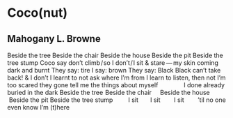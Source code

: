 # Coco(nut)
## Mahogany L. Browne
Beside the tree
Beside the chair
Beside the house
Beside the pit
Beside the tree stump
Coco say don’t climb / so I don’t / I sit & stare — my skin coming dark and
burnt
They say: tire
I say: brown
They say: Black Black can’t take back!
& I don’t
I learnt to not ask where I’m from
I learn to listen, then not
I’m too scared they gone tell me the things about myself
              I done already buried in the dark
Beside the tree  Beside the chair     Beside the house    Beside the pit
Beside the tree stump         I sit       I sit        I sit        ’til no
one even know I’m (t)here